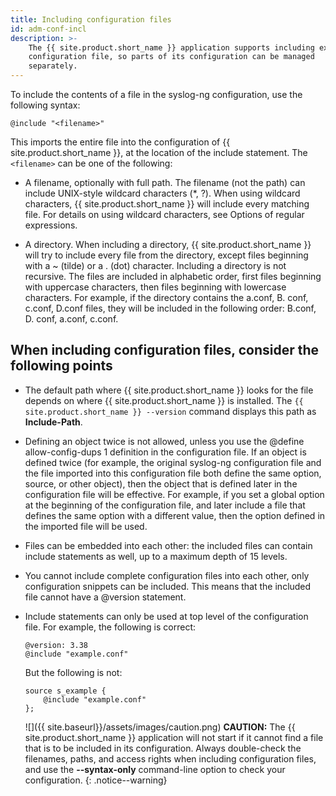 ```yaml
---
title: Including configuration files
id: adm-conf-incl
description: >-
    The {{ site.product.short_name }} application supports including external files in its
    configuration file, so parts of its configuration can be managed
    separately. 
---
```


To include the contents of a file in the syslog-ng
configuration, use the following syntax:

```config
@include "<filename>"
```

This imports the entire file into the configuration of {{ site.product.short_name }}, at
the location of the include statement. The `<filename>` can be one of
the following:

- A filename, optionally with full path. The filename (not the path)
    can include UNIX-style wildcard characters (*, ?). When using
    wildcard characters, {{ site.product.short_name }} will include every matching file.
    For details on using wildcard characters, see Options of regular
    expressions.

- A directory. When including a directory, {{ site.product.short_name }} will try to
    include every file from the directory, except files beginning with a
    ~ (tilde) or a . (dot) character. Including a directory is not
    recursive. The files are included in alphabetic order, first files
    beginning with uppercase characters, then files beginning with
    lowercase characters. For example, if the directory contains the
    a.conf, B. conf, c.conf, D.conf files, they will be included in the
    following order: B.conf, D. conf, a.conf, c.conf.

## When including configuration files, consider the following points

- The default path where {{ site.product.short_name }} looks for the file depends on
    where {{ site.product.short_name }} is installed. The `{{ site.product.short_name }} --version` command
    displays this path as **Include-Path**.

- Defining an object twice is not allowed, unless you use the @define
    allow-config-dups 1 definition in the configuration file. If an
    object is defined twice (for example, the original syslog-ng
    configuration file and the file imported into this configuration
    file both define the same option, source, or other object), then the
    object that is defined later in the configuration file will be
    effective. For example, if you set a global option at the beginning
    of the configuration file, and later include a file that defines the
    same option with a different value, then the option defined in the
    imported file will be used.

- Files can be embedded into each other: the included files can
    contain include statements as well, up to a maximum depth of 15
    levels.

- You cannot include complete configuration files into each other,
    only configuration snippets can be included. This means that the
    included file cannot have a @version statement.

- Include statements can only be used at top level of the
    configuration file. For example, the following is correct:

    ```config
    @version: 3.38
    @include "example.conf"
    ```

    But the following is not:

    ```config
    source s_example {
        @include "example.conf"
    };
    ```

    ![]({{ site.baseurl}}/assets/images/caution.png)
     **CAUTION:** The {{ site.product.short_name }} application will not start if it cannot find a
     file that is to be included in its configuration. Always double-check the
     filenames, paths, and access rights when including configuration files,
     and use the **--syntax-only** command-line option to check your configuration.
     {: .notice--warning}
